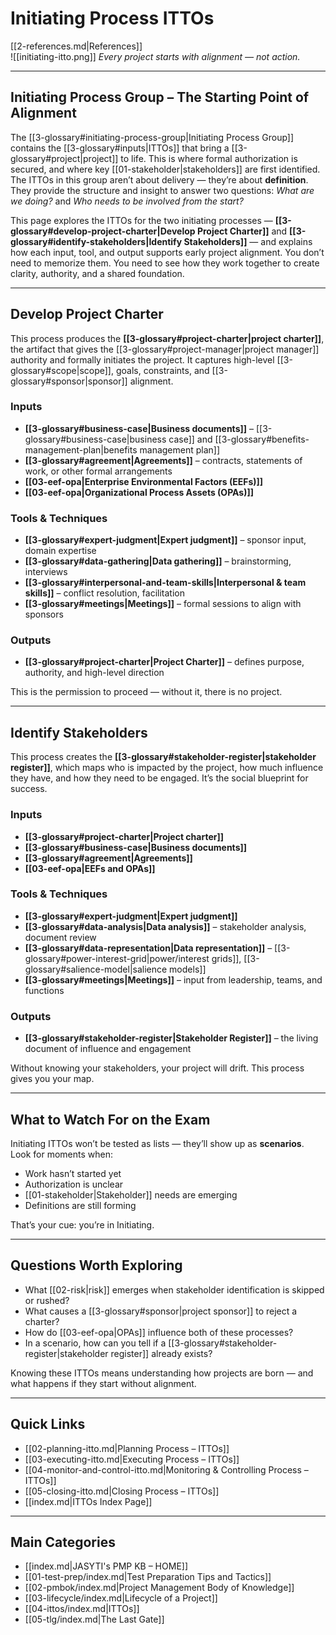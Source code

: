 # Initiating Process ITTOs  
[[2-references.md|References]]  
![[initiating-itto.png]]
*Every project starts with alignment — not action.*

---

## Initiating Process Group – The Starting Point of Alignment

The [[3-glossary#initiating-process-group|Initiating Process Group]] contains the [[3-glossary#inputs|ITTOs]] that bring a [[3-glossary#project|project]] to life. This is where formal authorization is secured, and where key [[01-stakeholder|stakeholders]] are first identified. The ITTOs in this group aren’t about delivery — they’re about **definition**. They provide the structure and insight to answer two questions: *What are we doing?* and *Who needs to be involved from the start?*

This page explores the ITTOs for the two initiating processes — **[[3-glossary#develop-project-charter|Develop Project Charter]]** and **[[3-glossary#identify-stakeholders|Identify Stakeholders]]** — and explains how each input, tool, and output supports early project alignment. You don’t need to memorize them. You need to see how they work together to create clarity, authority, and a shared foundation.

---

## Develop Project Charter

This process produces the **[[3-glossary#project-charter|project charter]]**, the artifact that gives the [[3-glossary#project-manager|project manager]] authority and formally initiates the project. It captures high-level [[3-glossary#scope|scope]], goals, constraints, and [[3-glossary#sponsor|sponsor]] alignment.

### **Inputs**
- **[[3-glossary#business-case|Business documents]]** – [[3-glossary#business-case|business case]] and [[3-glossary#benefits-management-plan|benefits management plan]]  
- **[[3-glossary#agreement|Agreements]]** – contracts, statements of work, or other formal arrangements  
- **[[03-eef-opa|Enterprise Environmental Factors (EEFs)]]**  
- **[[03-eef-opa|Organizational Process Assets (OPAs)]]**

### **Tools & Techniques**
- **[[3-glossary#expert-judgment|Expert judgment]]** – sponsor input, domain expertise  
- **[[3-glossary#data-gathering|Data gathering]]** – brainstorming, interviews  
- **[[3-glossary#interpersonal-and-team-skills|Interpersonal & team skills]]** – conflict resolution, facilitation  
- **[[3-glossary#meetings|Meetings]]** – formal sessions to align with sponsors  

### **Outputs**
- **[[3-glossary#project-charter|Project Charter]]** – defines purpose, authority, and high-level direction  

This is the permission to proceed — without it, there is no project.

---

## Identify Stakeholders

This process creates the **[[3-glossary#stakeholder-register|stakeholder register]]**, which maps who is impacted by the project, how much influence they have, and how they need to be engaged. It’s the social blueprint for success.

### **Inputs**
- **[[3-glossary#project-charter|Project charter]]**  
- **[[3-glossary#business-case|Business documents]]**  
- **[[3-glossary#agreement|Agreements]]**  
- **[[03-eef-opa|EEFs and OPAs]]**

### **Tools & Techniques**
- **[[3-glossary#expert-judgment|Expert judgment]]**  
- **[[3-glossary#data-analysis|Data analysis]]** – stakeholder analysis, document review  
- **[[3-glossary#data-representation|Data representation]]** – [[3-glossary#power-interest-grid|power/interest grids]], [[3-glossary#salience-model|salience models]]  
- **[[3-glossary#meetings|Meetings]]** – input from leadership, teams, and functions  

### **Outputs**
- **[[3-glossary#stakeholder-register|Stakeholder Register]]** – the living document of influence and engagement  

Without knowing your stakeholders, your project will drift. This process gives you your map.

---

## What to Watch For on the Exam

Initiating ITTOs won’t be tested as lists — they’ll show up as **scenarios**. Look for moments when:  
- Work hasn’t started yet  
- Authorization is unclear  
- [[01-stakeholder|Stakeholder]] needs are emerging  
- Definitions are still forming  

That’s your cue: you’re in Initiating.

---

## Questions Worth Exploring

- What [[02-risk|risk]] emerges when stakeholder identification is skipped or rushed?  
- What causes a [[3-glossary#sponsor|project sponsor]] to reject a charter?  
- How do [[03-eef-opa|OPAs]] influence both of these processes?  
- In a scenario, how can you tell if a [[3-glossary#stakeholder-register|stakeholder register]] already exists?  

Knowing these ITTOs means understanding how projects are born — and what happens if they start without alignment.

---

## Quick Links

- [[02-planning-itto.md|Planning Process – ITTOs]]  
- [[03-executing-itto.md|Executing Process – ITTOs]]  
- [[04-monitor-and-control-itto.md|Monitoring & Controlling Process – ITTOs]]  
- [[05-closing-itto.md|Closing Process – ITTOs]]  
- [[index.md|ITTOs Index Page]]  

---

## Main Categories

- [[index.md|JASYTI's PMP KB – HOME]]  
- [[01-test-prep/index.md|Test Preparation Tips and Tactics]]  
- [[02-pmbok/index.md|Project Management Body of Knowledge]]  
- [[03-lifecycle/index.md|Lifecycle of a Project]]  
- [[04-ittos/index.md|ITTOs]]  
- [[05-tlg/index.md|The Last Gate]]  
